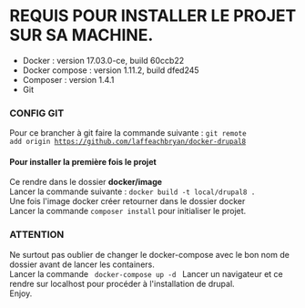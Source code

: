 # REQUIS POUR INSTALLER LE PROJET SUR SA MACHINE. # 

* Docker : version 17.03.0-ce, build 60ccb22
* Docker compose : version 1.11.2, build dfed245
* Composer : version 1.4.1
* Git
### CONFIG GIT ###
Pour ce brancher à git faire la commande suivante : 
<code>git remote add origin https://github.com/laffeachbryan/docker-drupal8</code>
#### Pour installer la première fois le projet ####
Ce rendre dans le dossier <b>docker/image</b><br/>
Lancer la commande suivante : <code>docker build -t local/drupal8 .</code><br />
Une fois l'image docker créer retourner dans le dossier docker <br/>
Lancer la commande <code>composer install</code> pour initialiser le projet. 
### ATTENTION ###
Ne surtout pas oublier de changer le docker-compose avec le bon nom de dossier avant de lancer les containers.<br />
Lancer la commande <code> docker-compose up -d </code> 
Lancer un navigateur et ce rendre sur localhost pour procéder à l'installation de drupal.<br/>
Enjoy.
